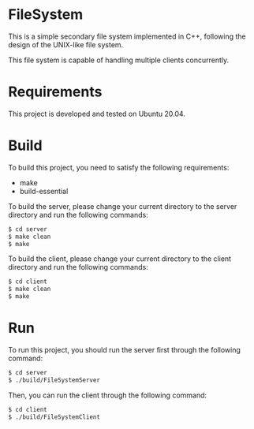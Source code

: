 # FileSystem
This is a simple secondary file system implemented in C++, following the design of the UNIX-like file system.

This file system is capable of handling multiple clients concurrently. 

# Requirements
This project is developed and tested on Ubuntu 20.04.


# Build
To build this project, you need to satisfy the following requirements:
- make
- build-essential

To build the server, please change your current directory to the server directory and run the following commands:
```bash
$ cd server
$ make clean
$ make
```

To build the client, please change your current directory to the client directory and run the following commands:
```bash
$ cd client
$ make clean
$ make
```

# Run
To run this project, you should run the server first through the following command:
```bash
$ cd server
$ ./build/FileSystemServer
```

Then, you can run the client through the following command:
```bash
$ cd client
$ ./build/FileSystemClient
```